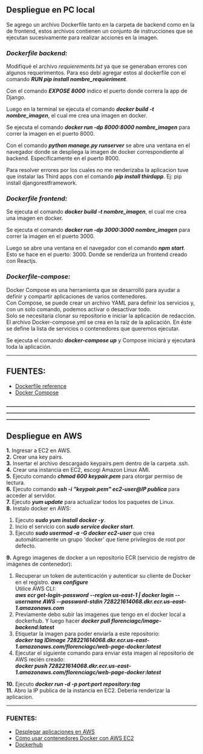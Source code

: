 ## **Despliegue en PC local**
Se agrego un archivo Dockerfile tanto en la carpeta de backend como en la de frontend, estos archivos contienen un conjunto de instrucciones que se ejecutan sucesivamente para realizar acciones en la imagen.

### _**Dockerfile backend:**_  
Modifiqué el archivo _requierements.txt_ ya que se generaban errores con algunos requerimentos. Para eso debí agregar estos al dockerfile con el comando _**RUN pip install nombre_requieriment**_.

Con el comando _**EXPOSE 8000**_ indico el puerto donde correra la app de Django.

Luego en la terminal se ejecuta el comando _**docker build -t nombre_imagen**_, el cual me crea una imagen en docker.

Se ejecuta el comando _**docker run -dp 8000:8000 nombre_imagen**_ para correr la imagen en el puerto 8000.

Con el comando _**python manage.py runserver**_ se abre una ventana en el navegador donde se despliega la imagen de docker correspondiente al backend. Especificamente en el puerto 8000.

Para resolver errores por los cuales no me renderizaba la aplicacion tuve que instalar las Third apps con el comando _**pip install thirdapp**_. Ej: pip install djangorestframework.

### _**Dockerfile frontend:**_  
Se ejecuta el comando _**docker build -t nombre_imagen**_, el cual me crea una imagen en docker.

Se ejecuta el comando _**docker run -dp 3000:3000 nombre_imagen**_ para correr la imagen en el puerto 3000.

Luego se abre una ventana en el navegador con el comando _**npm start**_. Esto se hace en el puerto: 3000. Donde se renderiza un frontend creado con Reactjs.

### _**Dockerfile-compose:**_  
Docker Compose es una herramienta que se desarrolló para ayudar a definir y compartir aplicaciones de varios contenedores.  
Con Compose, se puede crear un archivo YAML para definir los servicios y, con un solo comando, podemos activar o desactivar todo.  
Solo se necesitaría clonar su repositorio e iniciar la aplicación de redacción.  
El archivo Docker-compose.yml se crea en la raíz de la aplicación. En éste se define la lista de servicios o contenedores que queremos ejecutar.  

Se ejecuta el comando _**docker-compose up**_ y Compose iniciará y ejecutará toda la aplicación.
 ______________________________________________________________________________________________________________________________________________________________

 ## FUENTES:
 - [Dockerfile reference](https://docs.docker.com/engine/reference/builder/)
 - [Docker Compose](https://hub.docker.com/r/docker/compose/#!)

**_______________________________________________________________________________________________________________________________________________________________________________________________________________**

## **Despliegue en AWS**

**1.** Ingresar a EC2 en AWS.  
**2.** Crear una key pairs.  
**3.** Insertar el archivo descargado keypairs.pem dentro de la carpeta .ssh.  
**4.** Crear una instancia en EC2, escogi Amazon Linux AMI.   
**5.** Ejecuto comando _**chmod 600 keypair.pem**_ para otorgar permiso de lectura.  
**6.** Ejecuto comando _**ssh -i "keypair.pem" ec2-user@IP publica**_ para acceder al servidor.  
**7.** Ejecuto _**yum update**_ para actualizar todos los paquetes de Linux.  
**8.** Instalo docker en AWS:  
   1. Ejecuto _**sudo yum install docker -y**_.
   2. Incio el servicio con _**sudo service docker start**_.
   3. Ejecuto _**sudo usermod -a -G docker ec2-user**_ que crea automáticamente un grupo 'docker' que tiene privilegios de root por defecto.  

**9.** Agrego imagenes de docker a un repositorio ECR (servicio de registro de imágenes de contenedor):
   1. Recuperar un token de autenticación y autenticar su cliente de Docker en el registro. _**aws configure**_   
      Utilice AWS CLI:  
      _**aws ecr get-login-password --region us-east-1 | docker login --username AWS --password-stdin 728221614068.dkr.ecr.us-east-1.amazonaws.com**_
   2. Previamente debo subir las imagenes que tengo en el docker local a dockerhub. Y luego hacer _**docker pull florenciagc/image-backend:latest**_   
   3. Etiquetar la imagen para poder enviarla a este repositorio:  
      _**docker tag IDimage 728221614068.dkr.ecr.us-east-1.amazonaws.com/florenciagc/web-page-docker:latest**_
   4. Ejecutar el siguiente comando para enviar esta imagen al repositorio de AWS recién creado:  
      _**docker push 728221614068.dkr.ecr.us-east-1.amazonaws.com/florenciagc/web-page-docker:latest**_  

**10.** Ejecuto _**docker run -d -p port:port repository:tag**_   
**11.** Abro la IP publica de la instancia en EC2. Deberia renderizar la aplicacion.  

 ______________________________________________________________________________________________________________________________________________________________

 ### FUENTES:
 - [Desplegar aplicaciones en AWS](https://www.youtube.com/watch?v=xrBgkxByRQg)
 - [Cómo usar contenedores Docker con AWS EC2](https://hostadvice.com/how-to/how-to-use-docker-containers-with-aws-ec2-2/)
 - [Dockerhub](https://hub.docker.com/)





